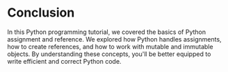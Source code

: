# Conclusion

In this Python programming tutorial, we covered the basics of Python assignment and reference. We explored how Python handles assignments, how to create references, and how to work with mutable and immutable objects. By understanding these concepts, you'll be better equipped to write efficient and correct Python code.
